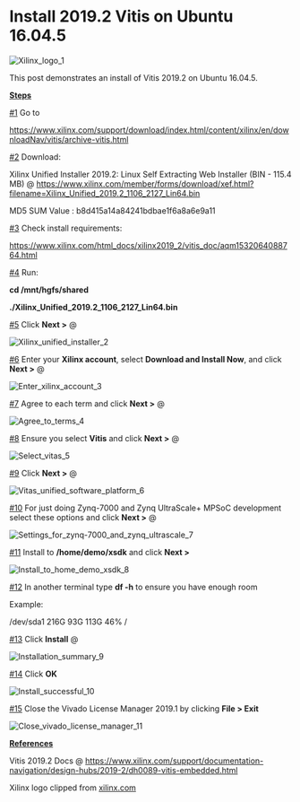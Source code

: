 # Install 2019.2 Vitis on Ubuntu 16.04.5

![Xilinx_logo_1](Xilinx_logo_1.png)

This post demonstrates an install of Vitis 2019.2 on Ubuntu 16.04.5.

**<u><span>Steps</span></u>**

[#1](https://www.centennialsoftwaresolutions.com/blog/hashtags/1) Go to

https://www.xilinx.com/support/download/index.html/content/xilinx/en/downloadNav/vitis/archive-vitis.html

[#2](https://www.centennialsoftwaresolutions.com/blog/hashtags/2) Download:

Xilinx Unified Installer 2019.2: Linux Self Extracting Web Installer (BIN - 115.4 MB) @ https://www.xilinx.com/member/forms/download/xef.html?filename=Xilinx_Unified_2019.2_1106_2127_Lin64.bin 

MD5 SUM Value : b8d415a14a84241bdbae1f6a8a6e9a11

[#3](https://www.centennialsoftwaresolutions.com/blog/hashtags/3) Check install requirements:

https://www.xilinx.com/html_docs/xilinx2019_2/vitis_doc/aqm1532064088764.html 

[#4](https://www.centennialsoftwaresolutions.com/blog/hashtags/4) Run:

**cd /mnt/hgfs/shared**

**./Xilinx\_Unified\_2019.2\_1106\_2127\_Lin64.bin**

[#5](https://www.centennialsoftwaresolutions.com/blog/hashtags/5) Click **Next >** @

![Xilinx_unified_installer_2](Xilinx_unified_installer_2.png)

[#6](https://www.centennialsoftwaresolutions.com/blog/hashtags/6) Enter your **Xilinx account**, select **Download and Install Now**, and click **Next >** @

![Enter_xilinx_account_3](Enter_xilinx_account_3.png)

[#7](https://www.centennialsoftwaresolutions.com/blog/hashtags/7) Agree to each term and click **Next >** @

![Agree_to_terms_4](Agree_to_terms_4.png)

[#8](https://www.centennialsoftwaresolutions.com/blog/hashtags/8) Ensure you select **Vitis** and click **Next >** @

![Select_vitas_5](Select_vitas_5.png)

[#9](https://www.centennialsoftwaresolutions.com/blog/hashtags/9) Click **Next >** @

![Vitas_unified_software_platform_6](Vitas_unified_software_platform_6.png)

[#10](https://www.centennialsoftwaresolutions.com/blog/hashtags/10) For just doing Zynq-7000 and Zynq UltraScale+ MPSoC development select these options and click **Next >** @

![Settings_for_zynq-7000_and_zynq_ultrascale_7](Settings_for_zynq-7000_and_zynq_ultrascale_7.png)

[#11](https://www.centennialsoftwaresolutions.com/blog/hashtags/11) Install to **/home/demo/xsdk** and click **Next >**

![Install_to_home_demo_xsdk_8](Install_to_home_demo_xsdk_8.png)

[#12](https://www.centennialsoftwaresolutions.com/blog/hashtags/12) In another terminal type **df -h** to ensure you have enough room

Example:

/dev/sda1 216G 93G 113G 46% /

[#13](https://www.centennialsoftwaresolutions.com/blog/hashtags/13) Click **Install** @

![Installation_summary_9](Installation_summary_9.png)

[#14](https://www.centennialsoftwaresolutions.com/blog/hashtags/14) Click **OK**

![Install_successful_10](Install_successful_10.png)

[#15](https://www.centennialsoftwaresolutions.com/blog/hashtags/15) Close the Vivado License Manager 2019.1 by clicking **File > Exit**

![Close_vivado_license_manager_11](Close_vivado_license_manager_11.png)

**<u><span>References</span></u>**

Vitis 2019.2 Docs @ https://www.xilinx.com/support/documentation-navigation/design-hubs/2019-2/dh0089-vitis-embedded.html

Xilinx logo clipped from [xilinx.com](http://xilinx.com/) 